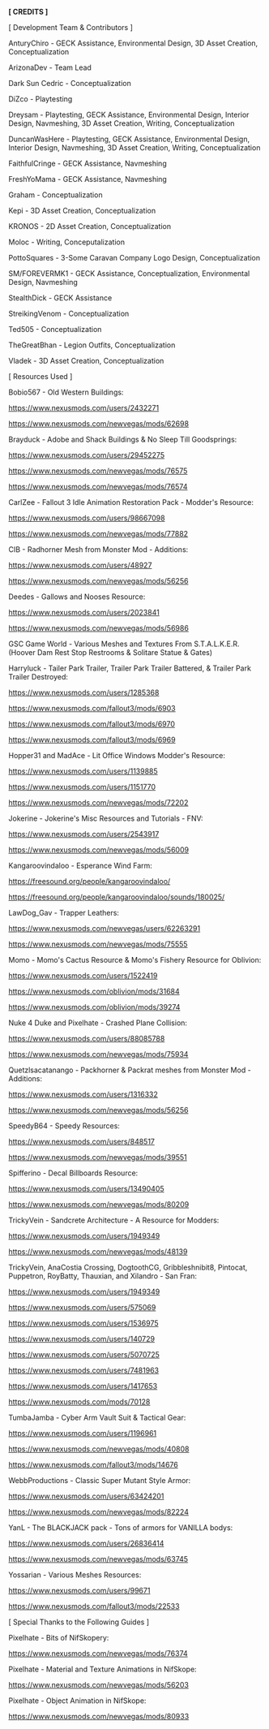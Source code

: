 **[ CREDITS ]**


[ Development Team & Contributors ]

AnturyChiro - GECK Assistance, Environmental Design, 3D Asset Creation, Conceptualization

ArizonaDev - Team Lead

Dark Sun Cedric - Conceptualization

DiZco - Playtesting

Dreysam - Playtesting, GECK Assistance, Environmental Design, Interior Design, Navmeshing, 3D Asset Creation, Writing, Conceptualization

DuncanWasHere - Playtesting, GECK Assistance, Environmental Design, Interior Design, Navmeshing, 3D Asset Creation, Writing, Conceptualization

FaithfulCringe - GECK Assistance, Navmeshing

FreshYoMama - GECK Assistance, Navmeshing

Graham - Conceptualization

Kepi - 3D Asset Creation, Conceptualization

KRONOS - 2D Asset Creation, Conceptualization

Moloc - Writing, Conceputalization

PottoSquares - 3-Some Caravan Company Logo Design, Conceptualization

SM/FOREVERMK1 - GECK Assistance, Conceptualization, Environmental Design, Navmeshing

StealthDick - GECK Assistance

StreikingVenom - Conceptualization

Ted505 - Conceptualization

TheGreatBhan - Legion Outfits, Conceptualization

Vladek - 3D Asset Creation, Conceptualization




[ Resources Used ]

Bobio567 - Old Western Buildings:

https://www.nexusmods.com/users/2432271

https://www.nexusmods.com/newvegas/mods/62698

Brayduck - Adobe and Shack Buildings & No Sleep Till Goodsprings:

https://www.nexusmods.com/users/29452275

https://www.nexusmods.com/newvegas/mods/76575

https://www.nexusmods.com/newvegas/mods/76574

CarlZee - Fallout 3 Idle Animation Restoration Pack - Modder's Resource:

https://www.nexusmods.com/users/98667098

https://www.nexusmods.com/newvegas/mods/77882

CIB - Radhorner Mesh from Monster Mod - Additions:

https://www.nexusmods.com/users/48927

https://www.nexusmods.com/newvegas/mods/56256

Deedes - Gallows and Nooses Resource:

https://www.nexusmods.com/users/2023841

https://www.nexusmods.com/newvegas/mods/56986

GSC Game World - Various Meshes and Textures From S.T.A.L.K.E.R. (Hoover Dam Rest Stop Restrooms & Solitare Statue & Gates)

Harryluck - Tailer Park Trailer, Trailer Park Trailer Battered, & Trailer Park Trailer Destroyed:

https://www.nexusmods.com/users/1285368

https://www.nexusmods.com/fallout3/mods/6903

https://www.nexusmods.com/fallout3/mods/6970

https://www.nexusmods.com/fallout3/mods/6969

Hopper31 and MadAce - Lit Office Windows Modder's Resource:

https://www.nexusmods.com/users/1139885

https://www.nexusmods.com/users/1151770

https://www.nexusmods.com/newvegas/mods/72202

Jokerine - Jokerine's Misc Resources and Tutorials - FNV:

https://www.nexusmods.com/users/2543917

https://www.nexusmods.com/newvegas/mods/56009

Kangaroovindaloo - Esperance Wind Farm:

https://freesound.org/people/kangaroovindaloo/

https://freesound.org/people/kangaroovindaloo/sounds/180025/

LawDog_Gav - Trapper Leathers:

https://www.nexusmods.com/newvegas/users/62263291

https://www.nexusmods.com/newvegas/mods/75555

Momo - Momo's Cactus Resource & Momo's Fishery Resource for Oblivion:

https://www.nexusmods.com/users/1522419

https://www.nexusmods.com/oblivion/mods/31684

https://www.nexusmods.com/oblivion/mods/39274

Nuke 4 Duke and Pixelhate - Crashed Plane Collision:

https://www.nexusmods.com/users/88085788

https://www.nexusmods.com/newvegas/mods/75934

Quetzlsacatanango - Packhorner & Packrat meshes from Monster Mod - Additions:

https://www.nexusmods.com/users/1316332

https://www.nexusmods.com/newvegas/mods/56256

SpeedyB64 - Speedy Resources:

https://www.nexusmods.com/users/848517

https://www.nexusmods.com/newvegas/mods/39551

Spifferino - Decal Billboards Resource:

https://www.nexusmods.com/users/13490405

https://www.nexusmods.com/newvegas/mods/80209

TrickyVein - Sandcrete Architecture - A Resource for Modders:

https://www.nexusmods.com/users/1949349

https://www.nexusmods.com/newvegas/mods/48139

TrickyVein, AnaCostia Crossing, DogtoothCG, Gribbleshnibit8, Pintocat, Puppetron, RoyBatty, Thauxian, and Xilandro - San Fran:

https://www.nexusmods.com/users/1949349

https://www.nexusmods.com/users/575069

https://www.nexusmods.com/users/1536975

https://www.nexusmods.com/users/140729

https://www.nexusmods.com/users/5070725

https://www.nexusmods.com/users/7481963

https://www.nexusmods.com/users/1417653

https://www.nexusmods.com/mods/70128

TumbaJamba - Cyber Arm Vault Suit & Tactical Gear:

https://www.nexusmods.com/users/1196961

https://www.nexusmods.com/newvegas/mods/40808

https://www.nexusmods.com/fallout3/mods/14676

WebbProductions - Classic Super Mutant Style Armor:

https://www.nexusmods.com/users/63424201

https://www.nexusmods.com/newvegas/mods/82224

YanL - The BLACKJACK pack - Tons of armors for VANILLA bodys:

https://www.nexusmods.com/users/26836414

https://www.nexusmods.com/newvegas/mods/63745

Yossarian - Various Meshes Resources:

https://www.nexusmods.com/users/99671

https://www.nexusmods.com/fallout3/mods/22533




[ Special Thanks to the Following Guides ]

Pixelhate - Bits of NifSkopery:

https://www.nexusmods.com/newvegas/mods/76374

Pixelhate - Material and Texture Animations in NifSkope:

https://www.nexusmods.com/newvegas/mods/56203

Pixelhate - Object Animation in NifSkope:

https://www.nexusmods.com/newvegas/mods/80933
